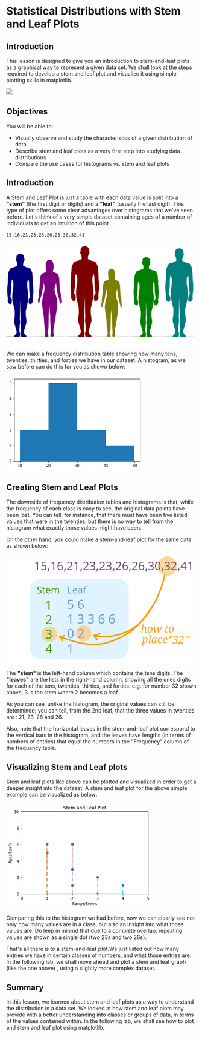 
# Statistical Distributions with Stem and Leaf Plots 

## Introduction

This lesson is designed to give you an introduction to stem-and-leaf plots as a graphical way to represent a given data set. We shall look at the steps required to develop a stem and leaf plot and visualize it using simple plotting skills in matplotlib.

![](https://ecdn.teacherspayteachers.com/thumbitem/Stem-and-Leaf-Graph-Poster-2453041-1533650860/original-2453041-1.jpg)

## Objectives

You will be able to:
* Visually observe and study the characteristics of a given distribution of data
* Describe stem and leaf plots as a very first step into studying data distributions
* Compare the use cases for histograms vs. stem and leaf plots

## Introduction

A Stem and Leaf Plot is just a table with each data value is split into a **"stem"** (the first digit or digits) and a **"leaf"** (usually the last digit). This type of plot offers some clear advantages over histograms that we've seen before. Let's think of a very simple dataset containing ages of a number of individuals to get an intuition of this point. 
```
15,16,21,23,23,26,26,30,32,41

```

<img src="heights.png" width = 500>
We can make a frequency distribution table showing how many tens, twenties, thirties, and forties we have in our dataset. A histogram, as we saw before can do this for you as shown below:

![](hist1.png)

## Creating Stem and Leaf Plots
The downside of frequency distribution tables and histograms is that, while the frequency of each class is easy to see, the original data points have been lost. You can tell, for instance, that there must have been five listed values that were in the twenties, but there is no way to tell from the histogram what exactly those values might have been.

On the other hand, you could make a stem-and-leaf plot for the same data as shown below:


![](slplot1.svg)

The **"stem"** is the left-hand column which contains the tens digits. The **"leaves"** are the lists in the right-hand column, showing all the ones digits for each of the tens, twenties, thirties, and forties. e.g. for number 32 shown above, 3 is the stem where 2 becomes a leaf. 

As you can see, unlike the histogram,  the original values can still be determined; you can tell, from the 2nd leaf, that the three values in twenties are : 21, 23, 26 and 26. 

Also, note that the horizontal leaves in the stem-and-leaf plot correspond to the vertical bars in the histogram, and the leaves have lengths (in terms of numbers of entries) that equal the numbers in the "Frequency" column of the frequency table.

## Visualizing Stem and Leaf plots

Stem and leaf plots like above can be plotted and visualized in order to get a deeper insight into the dataset. A stem and leaf plot for the above simple example can be visualized as below:

![](slplot2.png)

Comparing this to the histogram we had before, now we can clearly see not only how many values are in a class, but also an insight into what those values are. Do leep in minmd that due to a complete overlap, repeating values are shown as a single dot (two 23s and two 26s). 

That's all there is to a stem-and-leaf plot.We just listed out how many entries we have in certain classes of numbers, and what those entries are. In the following lab, we shall move ahead and plot a stem and leaf graph (like the one above) , using a slightly more complex dataset. 

## Summary

In this lesson, we learned about stem and leaf plots as a way to understand the distribution in a data set. We looked at how stem and leaf plots may provide with a better understanding into classes or groups of data, in terms of the values contained within. In the following lab, we shall see how to plot and stem and leaf plot using matplotlib. 

